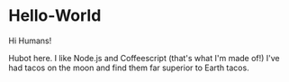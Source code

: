 # Hello-World

Hi Humans!

Hubot here. I like Node.js and Coffeescript (that's what I'm made of!)
I've had tacos on the moon and find them far superior to Earth tacos.
